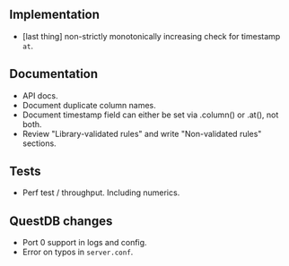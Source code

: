 Implementation
--------------
  * [last thing] non-strictly monotonically increasing check for timestamp `at`.

Documentation
-------------
  * API docs.
  * Document duplicate column names.
  * Document timestamp field can either be set via .column() or .at(), not both.
  * Review "Library-validated rules" and write "Non-validated rules" sections.

Tests
-----
  * Perf test / throughput. Including numerics.

QuestDB changes
---------------
  * Port 0 support in logs and config.
  * Error on typos in `server.conf`.
